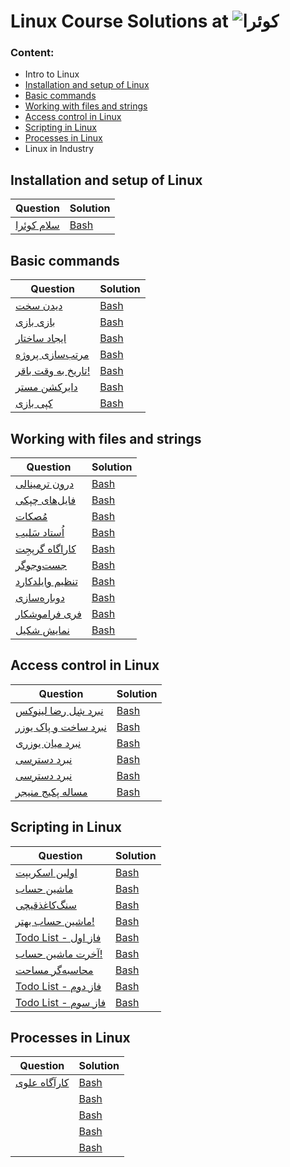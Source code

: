 # Linux Course Solutions at ![کوئرا](https://user-images.githubusercontent.com/49264993/137637114-e0687e95-08eb-4181-98b0-56fe515f6bc7.png)
### Content:
  - Intro to Linux
  - [Installation and setup of Linux](#installation-and-setup-of-linux)
  - [Basic commands](#basic-commands)
  - [Working with files and strings](#working-with-files-and-strings)
  - [Access control in Linux](#access-control-in-linux)
  - [Scripting in Linux](#scripting-in-linux)
  - [Processes in Linux](#processes-in-linux)
  - Linux in Industry



## Installation and setup of Linux
Question | Solution
 --- | ---
[سلام کوئرا](<https://quera.org/college/8903/chapter/32289/lesson/106744/>) | [Bash](https://github.com/MoeeinAali/Quera-College-Linux-Course/blob/main/01-Intro%20to%20Linux/%D8%B3%D9%84%D8%A7%D9%85%20%DA%A9%D9%88%D8%A6%D8%B1%D8%A7.sh) |

## Basic commands
Question | Solution
 --- | ---
[دیدن سخت](https://quera.org/college/8903/chapter/32290/lesson/108595/) | [Bash](https://github.com/MoeeinAali/Quera-College-Linux-Course/blob/main/02-Installation%20and%20setup%20of%20Linux/%D8%AF%DB%8C%D8%AF%D9%86%20%D8%B3%D8%AE%D8%AA.sh) |
[بازی بازی](https://quera.org/college/8903/chapter/32290/lesson/108941/) | [Bash](https://github.com/MoeeinAali/Quera-College-Linux-Course/blob/main/02-Installation%20and%20setup%20of%20Linux/%D8%A8%D8%A7%D8%B2%DB%8C%20%D8%A8%D8%A7%D8%B2%DB%8C.sh) |
[ایجاد ساختار](https://quera.org/college/8903/chapter/32290/lesson/108678/) | [Bash](https://github.com/MoeeinAali/Quera-College-Linux-Course/blob/main/02-Installation%20and%20setup%20of%20Linux/%D8%A7%DB%8C%D8%AC%D8%A7%D8%AF%20%D8%B3%D8%A7%D8%AE%D8%AA%D8%A7%D8%B1.sh) |
[مرتب‌سازی پروژه](https://quera.org/college/8903/chapter/32290/lesson/108885/) | [Bash](https://github.com/MoeeinAali/Quera-College-Linux-Course/blob/main/02-Installation%20and%20setup%20of%20Linux/%D9%85%D8%B1%D8%AA%D8%A8%E2%80%8C%D8%B3%D8%A7%D8%B2%DB%8C%20%D9%BE%D8%B1%D9%88%DA%98%D9%87.sh) |
[تاریخ به وقت باقر!](https://quera.org/college/8903/chapter/32290/lesson/111993/) | [Bash](https://github.com/MoeeinAali/Quera-College-Linux-Course/blob/main/02-Installation%20and%20setup%20of%20Linux/%D8%AA%D8%A7%D8%B1%DB%8C%D8%AE%20%D8%A8%D9%87%20%D9%88%D9%82%D8%AA%20%D8%A8%D8%A7%D9%82%D8%B1!.sh) |
[دایرکشن مستر](https://quera.org/college/8903/chapter/32290/lesson/108006/) | [Bash](https://github.com/MoeeinAali/Quera-College-Linux-Course/blob/main/02-Installation%20and%20setup%20of%20Linux/%D8%AF%D8%A7%DB%8C%D8%B1%DA%A9%D8%B4%D9%86%20%D9%85%D8%B3%D8%AA%D8%B1.sh) |
[کپی بازی](https://quera.org/college/8903/chapter/32290/lesson/111692/) | [Bash](https://github.com/MoeeinAali/Quera-College-Linux-Course/blob/main/02-Installation%20and%20setup%20of%20Linux/%DA%A9%D9%BE%DB%8C%20%D8%A8%D8%A7%D8%B2%DB%8C.sh) |


## Working with files and strings
Question | Solution
 --- | ---
[درون ترمینالی](https://quera.org/college/8903/chapter/32291/lesson/110626/) | [Bash](https://github.com/MoeeinAali/Quera-College-Linux-Course/blob/main/04-Working%20with%20files%20and%20strings/%D8%AF%D8%B1%D9%88%D9%86%20%D8%AA%D8%B1%D9%85%DB%8C%D9%86%D8%A7%D9%84%DB%8C.sh) |
[فایل‌های چپکی](https://quera.org/college/8903/chapter/32291/lesson/110634/) | [Bash](https://github.com/MoeeinAali/Quera-College-Linux-Course/blob/main/04-Working%20with%20files%20and%20strings/%D9%81%D8%A7%DB%8C%D9%84%E2%80%8C%D9%87%D8%A7%DB%8C%20%DA%86%D9%BE%DA%A9%DB%8C.sh) |
[مُصکات](https://quera.org/college/8903/chapter/32291/lesson/111870/) | [Bash](https://github.com/MoeeinAali/Quera-College-Linux-Course/blob/main/04-Working%20with%20files%20and%20strings/%D9%85%D9%8F%D8%B5%DA%A9%D8%A7%D8%AA.sh) |
[اُستاد سَلیب](https://quera.org/college/8903/chapter/32291/lesson/111873/) | [Bash](https://github.com/MoeeinAali/Quera-College-Linux-Course/blob/main/04-Working%20with%20files%20and%20strings/%D8%A7%D9%8F%D8%B3%D8%AA%D8%A7%D8%AF%20%D8%B3%D9%8E%D9%84%DB%8C%D8%A8.sh) |
[کاراگاه گرپجِت](https://quera.org/college/8903/chapter/32291/lesson/111875/) | [Bash](https://github.com/MoeeinAali/Quera-College-Linux-Course/blob/main/04-Working%20with%20files%20and%20strings/%DA%A9%D8%A7%D8%B1%D8%A7%DA%AF%D8%A7%D9%87%20%DA%AF%D8%B1%D9%BE%D8%AC%D9%90%D8%AA.sh) |
[جست‌وجوگر](https://quera.org/college/8903/chapter/32291/lesson/110635/) | [Bash](https://github.com/MoeeinAali/Quera-College-Linux-Course/blob/main/04-Working%20with%20files%20and%20strings/%D8%AC%D8%B3%D8%AA%E2%80%8C%D9%88%D8%AC%D9%88%DA%AF%D8%B1.sh) |
[تنظیم وایلدکارد](https://quera.org/college/8903/chapter/32291/lesson/110583/) | [Bash](https://github.com/MoeeinAali/Quera-College-Linux-Course/blob/main/04-Working%20with%20files%20and%20strings/%D8%AA%D9%86%D8%B8%DB%8C%D9%85%20%D9%88%D8%A7%DB%8C%D9%84%D8%AF%DA%A9%D8%A7%D8%B1%D8%AF.sh) |
[دوباره‌سازی](https://quera.org/college/8903/chapter/32291/lesson/111021/) | [Bash](https://github.com/MoeeinAali/Quera-College-Linux-Course/blob/main/04-Working%20with%20files%20and%20strings/%D8%AF%D9%88%D8%A8%D8%A7%D8%B1%D9%87%E2%80%8C%D8%B3%D8%A7%D8%B2%DB%8C.sh) |
[فری فراموشکار](https://quera.org/college/8903/chapter/32291/lesson/113758/) | [Bash](https://github.com/MoeeinAali/Quera-College-Linux-Course/blob/main/04-Working%20with%20files%20and%20strings/%D9%81%D8%B1%DB%8C%20%D9%81%D8%B1%D8%A7%D9%85%D9%88%D8%B4%DA%A9%D8%A7%D8%B1.sh) |
[نمایش شکیل](https://quera.org/college/8903/chapter/32291/lesson/142790/) | [Bash](https://github.com/MoeeinAali/Quera-College-Linux-Course/blob/main/04-Working%20with%20files%20and%20strings/%D9%86%D9%85%D8%A7%DB%8C%D8%B4%20%D8%B4%DA%A9%DB%8C%D9%84.sh) |



## Access control in Linux
Question | Solution
 --- | ---
[نبرد شِل رضا لینوکس](https://quera.org/college/8903/chapter/32292/lesson/110177/?comments_page=1&comments_filter=ALL&submissions_page=1) | [Bash](https://github.com/MoeeinAali/Quera-College-Linux-Course/blob/main/05-Access%20control%20in%20Linux/%D9%86%D8%A8%D8%B1%D8%AF%20%D8%B4%D9%90%D9%84%20%D8%B1%D8%B6%D8%A7%20%D9%84%DB%8C%D9%86%D9%88%DA%A9%D8%B3.sh) |
[نبرد ساخت و پاک یوزر](https://quera.org/college/8903/chapter/32292/lesson/111489/?comments_page=1&comments_filter=ALL&submissions_page=1) | [Bash](https://github.com/MoeeinAali/Quera-College-Linux-Course/blob/main/05-Access%20control%20in%20Linux/%D9%86%D8%A8%D8%B1%D8%AF%20%D8%B3%D8%A7%D8%AE%D8%AA%20%D9%88%20%D9%BE%D8%A7%DA%A9%20%DB%8C%D9%88%D8%B2%D8%B1.sh) |
[نبرد میان یوزری](https://quera.org/college/8903/chapter/32292/lesson/111490/?comments_page=1&comments_filter=ALL&submissions_page=1) | [Bash](https://github.com/MoeeinAali/Quera-College-Linux-Course/blob/main/05-Access%20control%20in%20Linux/%D9%86%D8%A8%D8%B1%D8%AF%20%D9%85%DB%8C%D8%A7%D9%86%20%DB%8C%D9%88%D8%B2%D8%B1%DB%8C.sh) |
[نبرد دسترسی](https://quera.org/college/8903/chapter/32292/lesson/111491/?comments_page=1&comments_filter=ALL&submissions_page=1) | [Bash](https://github.com/MoeeinAali/Quera-College-Linux-Course/blob/main/05-Access%20control%20in%20Linux/%D9%86%D8%A8%D8%B1%D8%AF%20%D8%AF%D8%B3%D8%AA%D8%B1%D8%B3%DB%8C.sh) |
[نبرد دسترسی](https://quera.org/college/8903/chapter/32292/lesson/111491/?submissions_page=1&comments_page=1&comments_filter=ALL) | [Bash](https://github.com/MoeeinAali/Quera-College-Linux-Course/blob/main/05-Access%20control%20in%20Linux/%D9%86%D8%A8%D8%B1%D8%AF%20%D8%AF%D8%B3%D8%AA%D8%B1%D8%B3%DB%8C.sh) |
[مساله پکیج منیجر](https://quera.org/college/8903/chapter/32292/lesson/111877/?comments_page=1&comments_filter=ALL&submissions_page=1) | [Bash](https://github.com/MoeeinAali/Quera-College-Linux-Course/blob/main/05-Access%20control%20in%20Linux/%D9%85%D8%B3%D8%A7%D9%84%D9%87%20%D9%BE%DA%A9%DB%8C%D8%AC%20%D9%85%D9%86%DB%8C%D8%AC%D8%B1.sh) |

## Scripting in Linux

Question | Solution
 --- | ---
[اولین اسکریپت](https://quera.org/college/8903/chapter/32294/lesson/114579/) | [Bash](https://github.com/MoeeinAali/Quera-College-Linux-Course/blob/main/06-Scripting%20in%20Linux/%D8%A7%D9%88%D9%84%DB%8C%D9%86%20%D8%A7%D8%B3%DA%A9%D8%B1%DB%8C%D9%BE%D8%AA.sh) |
[ماشین حساب](https://quera.org/college/8903/chapter/32294/lesson/114580/) | [Bash](https://github.com/MoeeinAali/Quera-College-Linux-Course/blob/main/06-Scripting%20in%20Linux/%D9%85%D8%A7%D8%B4%DB%8C%D9%86%20%D8%AD%D8%B3%D8%A7%D8%A8.sh) |
[سنگ‌کاغذ‌قیچی](https://quera.org/college/8903/chapter/32294/lesson/114581/) | [Bash](https://github.com/MoeeinAali/Quera-College-Linux-Course/blob/main/06-Scripting%20in%20Linux/%D8%B3%D9%86%DA%AF%E2%80%8C%DA%A9%D8%A7%D8%BA%D8%B0%E2%80%8C%D9%82%DB%8C%DA%86%DB%8C.sh) |
[ماشین حساب بهتر!](https://quera.org/college/8903/chapter/32294/lesson/114582/) | [Bash](https://github.com/MoeeinAali/Quera-College-Linux-Course/blob/main/06-Scripting%20in%20Linux/%D9%85%D8%A7%D8%B4%DB%8C%D9%86%20%D8%AD%D8%B3%D8%A7%D8%A8%20%D8%A8%D9%87%D8%AA%D8%B1!.sh) |
[Todo List - فاز اول](https://quera.org/college/8903/chapter/32294/lesson/114588/) | [Bash](https://github.com/MoeeinAali/Quera-College-Linux-Course/blob/main/06-Scripting%20in%20Linux/Todo%20List%20-%20%D9%81%D8%A7%D8%B2%20%D8%A7%D9%88%D9%84.sh) |
[آخرت ماشین حساب!](https://quera.org/college/8903/chapter/32294/lesson/114584/) | [Bash](https://github.com/MoeeinAali/Quera-College-Linux-Course/blob/main/06-Scripting%20in%20Linux/%D8%A2%D8%AE%D8%B1%D8%AA%20%D9%85%D8%A7%D8%B4%DB%8C%D9%86%20%D8%AD%D8%B3%D8%A7%D8%A8!.sh) |
[محاسبه‌گر مساحت](https://quera.org/college/8903/chapter/32294/lesson/114587/) | [Bash](https://github.com/MoeeinAali/Quera-College-Linux-Course/blob/main/06-Scripting%20in%20Linux/%D9%85%D8%AD%D8%A7%D8%B3%D8%A8%D9%87%E2%80%8C%DA%AF%D8%B1%20%D9%85%D8%B3%D8%A7%D8%AD%D8%AA.sh) |
[Todo List - فاز دوم](https://quera.org/college/8903/chapter/32294/lesson/114589/) | [Bash](https://github.com/MoeeinAali/Quera-College-Linux-Course/blob/main/06-Scripting%20in%20Linux/Todo%20List%20-%20%D9%81%D8%A7%D8%B2%20%D8%AF%D9%88%D9%85.sh) |
[Todo List - فاز سوم](<https://quera.org/college/8903/chapter/32294/lesson/114590/>) | [Bash](https://github.com/MoeeinAali/Quera-College-Linux-Course/blob/main/06-Scripting%20in%20Linux/Todo%20List%20-%20%D9%81%D8%A7%D8%B2%20%D8%B3%D9%88%D9%85.sh) |


## Processes in Linux
Question | Solution
 --- | ---
[کارآگاه علوی](https://quera.org/college/8903/chapter/32293/lesson/139304/) | [Bash]() |
[]() | [Bash]() |
[]() | [Bash]() |
[]() | [Bash]() |
[]() | [Bash]() |

